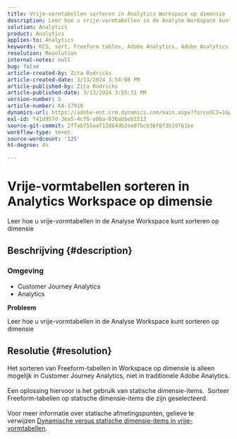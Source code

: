 ```yaml
---
title: Vrije-vormtabellen sorteren in Analytics Workspace op dimensie
description: Leer hoe u vrije-vormtabellen in de Analyse Workspace kunt sorteren op dimensie
solution: Analytics
product: Analytics
applies-to: Analytics
keywords: KCS, sort, Freeform tables, Adobe Analytics, Adobe Analytics Workspace, dimensie, How to
resolution: Resolution
internal-notes: null
bug: false
article-created-by: Zita Rodricks
article-created-date: 3/13/2024 3:54:08 PM
article-published-by: Zita Rodricks
article-published-date: 3/13/2024 3:55:31 PM
version-number: 5
article-number: KA-17910
dynamics-url: https://adobe-ent.crm.dynamics.com/main.aspx?forceUCI=1&pagetype=entityrecord&etn=knowledgearticle&id=3bd143e9-51e1-ee11-904d-6045bd0065b6
exl-id: f41d957d-3ea5-4cf0-a00a-036abbeb1513
source-git-commit: 2ffab755aaf12d64db2ee07bcb36f6f3b19761be
workflow-type: tm+mt
source-wordcount: '125'
ht-degree: 4%

---
```


# Vrije-vormtabellen sorteren in Analytics Workspace op dimensie


Leer hoe u vrije-vormtabellen in de Analyse Workspace kunt sorteren op dimensie

## Beschrijving {#description}


### <b>Omgeving</b>

- Customer Journey Analytics
- Analytics




<b>Probleem</b>

Leer hoe u vrije-vormtabellen in de Analyse Workspace kunt sorteren op dimensie


## Resolutie {#resolution}

Het sorteren van Freeform-tabellen in Workspace op dimensie is alleen mogelijk in Customer Journey Analytics, niet in traditionele Adobe Analytics.<br> <br>Een oplossing hiervoor is het gebruik van statische dimensie-items.  Sorteer Freeform-tabellen op statische dimensie-items die zijn geselecteerd.<br> <br>Voor meer informatie over statische afmetingspunten, gelieve te verwijzen [Dynamische versus statische dimensie-items in vrije-vormtabellen](https://experienceleague.adobe.com/docs/analytics/analyze/analysis-workspace/visualizations/freeform-table/column-row-settings/manual-vs-dynamic-rows.html?lang=en).
